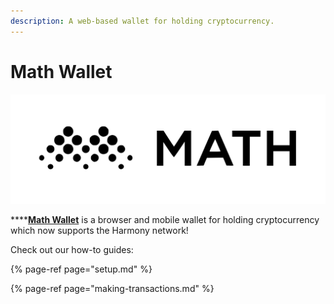 ```yaml
---
description: A web-based wallet for holding cryptocurrency.
---
```


# Math Wallet

![](../../../../.gitbook/assets/math_logo_horizontal_black.svg)

\*\*\*\*[**Math Wallet**](https://mathwallet.org/en/) is a browser and mobile wallet for holding cryptocurrency which now supports the Harmony network!

Check out our how-to guides:

{% page-ref page="setup.md" %}

{% page-ref page="making-transactions.md" %}

